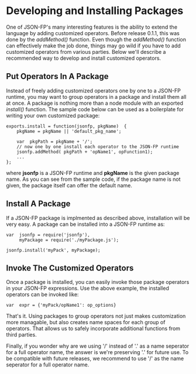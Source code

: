 Developing and Installing Packages
==================================

One of JSON-FP's many interesting features is the ability to extend the language by adding customized operators. Before release 0.1.1, this was done by the _addMethod()_ function. Even though the _addMethod()_ function can effectively make the job done, things may go wild if you have to add customized operators from various parties. Below we'll describe a recommended way to develop and install customized operators.

## Put Operators In A Package
Instead of freely adding customized operators one by one to a JSON-FP runtime, you may want to group operators in a package and install them all at once. A package is nothing more than a node module with an exported _install()_ function. The sample code below can be used as a boilerplate for writing your own customized package:

    exports.install = function(jsonfp, pkgName)  {
        pkgName = pkgName || 'default_pkg_name';

        var  pkgPath = pkgName + '/';
        // now one by one install each operator to the JSON-FP runtime
        jsonfp.addMethod( pkgPath + 'opName1', opFunction1);
        ...
    };

where **jsonfp** is a JSON-FP runtime and **pkgName** is the given package name. As you can see from the sample code, if the package name is not given, the package itself can offer the default name.

## Install A Package
If a JSON-FP package is implmented as described above, installation will be very easy. A package can be installed into a JSON-FP runtime as:

    var  jsonfp = require('jsonfp'),
         myPackage = require('./myPackage.js');

    jsonfp.install('myPack', myPackage);


## Invoke The Customized Operators
Once a package is installed, you can easily invoke those package operators in your JSON-FP expressions. Use the above example, the installed operators can be invoked like:

    var  expr = {'myPack/opName1': op_options}

That's it. Using packages to group operators not just makes customization more managable, but also creates name spaces for each group of operators. That allows us to safely incorporate additional functions from third parties.

Finally, if you wonder why are we using '/' instead of '.' as a name seperator for a full operator name, the answer is we're preserving '.' for future use. To be compatible with future releases, we recommend to use '/' as the name seperator for a full operator name.